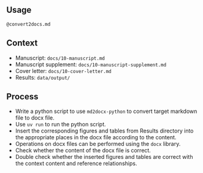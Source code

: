 ## Usage

`@convert2docs.md`

## Context

- Manuscript: `docs/10-manuscript.md`
- Manuscript supplement: `docs/10-manuscript-supplement.md`
- Cover letter: `docs/10-cover-letter.md`
- Results: `data/output/`

## Process

- Write a python script to use `md2docx-python` to convert target markdown file to docx file.
- Use `uv run` to run the python script.
- Insert the corresponding figures and tables from Results directory into the appropriate places in the docx file according to the content.
- Operations on docx files can be performed using the `docx` library.
- Check whether the content of the docx file is correct.
- Double check whether the inserted figures and tables are correct with the context content and reference relationships.